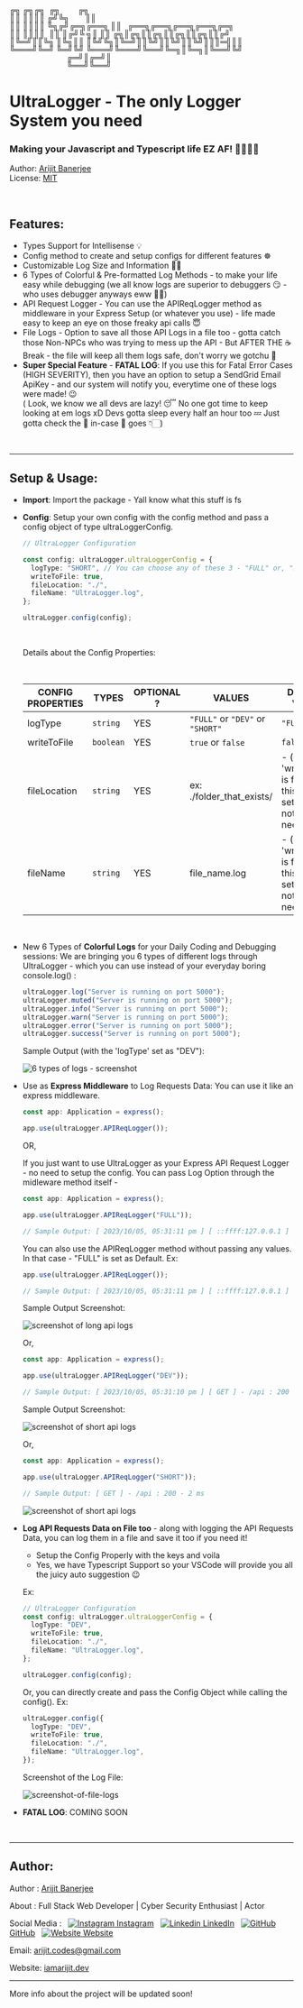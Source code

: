 <br/>

<!-- ASCII ART of Logo / Name -->

<span style='font-family: "Lucida Console";line-height: 14px;font-size: 14px;display: inline-block;'>╔╗&nbsp;╔╗╔╗&nbsp;&nbsp;╔╗&nbsp;&nbsp;&nbsp;&nbsp;&nbsp;&nbsp;&nbsp;&nbsp;&nbsp;╔╗&nbsp;&nbsp;&nbsp;&nbsp;&nbsp;&nbsp;&nbsp;&nbsp;&nbsp;&nbsp;&nbsp;&nbsp;&nbsp;&nbsp;&nbsp;&nbsp;&nbsp;&nbsp;&nbsp;&nbsp;&nbsp;&nbsp;<br>║║&nbsp;║║║║&nbsp;╔╝╚╗&nbsp;&nbsp;&nbsp;&nbsp;&nbsp;&nbsp;&nbsp;&nbsp;║║&nbsp;&nbsp;&nbsp;&nbsp;&nbsp;&nbsp;&nbsp;&nbsp;&nbsp;&nbsp;&nbsp;&nbsp;&nbsp;&nbsp;&nbsp;&nbsp;&nbsp;&nbsp;&nbsp;&nbsp;&nbsp;&nbsp;<br>║║&nbsp;║║║║&nbsp;╚╗╔╝╔═╗╔══╗&nbsp;║║&nbsp;&nbsp;&nbsp;╔══╗╔══╗╔══╗╔══╗╔═╗<br>║║&nbsp;║║║║&nbsp;&nbsp;║║&nbsp;║╔╝╚&nbsp;╗║&nbsp;║║&nbsp;╔╗║╔╗║║╔╗║║╔╗║║╔╗║║╔╝<br>║╚═╝║║╚╗&nbsp;║╚╗║║&nbsp;║╚╝╚╗║╚═╝║║╚╝║║╚╝║║╚╝║║║═╣║║&nbsp;<br>╚═══╝╚═╝&nbsp;╚═╝╚╝&nbsp;╚═══╝╚═══╝╚══╝╚═╗║╚═╗║╚══╝╚╝&nbsp;<br>&nbsp;&nbsp;&nbsp;&nbsp;&nbsp;&nbsp;&nbsp;&nbsp;&nbsp;&nbsp;&nbsp;&nbsp;&nbsp;&nbsp;&nbsp;&nbsp;&nbsp;&nbsp;&nbsp;&nbsp;&nbsp;&nbsp;&nbsp;&nbsp;&nbsp;&nbsp;&nbsp;&nbsp;&nbsp;╔═╝║╔═╝║&nbsp;&nbsp;&nbsp;&nbsp;&nbsp;&nbsp;&nbsp;<br>&nbsp;&nbsp;&nbsp;&nbsp;&nbsp;&nbsp;&nbsp;&nbsp;&nbsp;&nbsp;&nbsp;&nbsp;&nbsp;&nbsp;&nbsp;&nbsp;&nbsp;&nbsp;&nbsp;&nbsp;&nbsp;&nbsp;&nbsp;&nbsp;&nbsp;&nbsp;&nbsp;&nbsp;&nbsp;╚══╝╚══╝&nbsp;&nbsp;&nbsp;&nbsp;&nbsp;&nbsp;&nbsp;<br></span>

# UltraLogger - The only Logger System you need

### Making your Javascript and Typescript life EZ AF! 🤝🏻🙏🏻

Author: [Arijit Banerjee](#author) <br/>
License: [MIT](./LICENSE.md)

<br/>

## Features:

- Types Support for Intellisense 💡
- Config method to create and setup configs for different features ☸
- Customizable Log Size and Information 💪🏻
- 6 Types of Colorful & Pre-formatted Log Methods - to make your life easy while debugging (we all know logs are superior to debuggers 😏 - who uses debugger anyways eww 🤢🤮)
- API Request Logger - You can use the APIReqLogger method as middleware in your Express Setup (or whatever you use) - life made easy to keep an eye on those freaky api calls 😇
- File Logs - Option to save all those API Logs in a file too - gotta catch those Non-NPCs who was trying to mess up the API - But AFTER THE ☕ Break - the file will keep all them logs safe, don't worry we gotchu 🧐
- **Super Special Feature** - **FATAL LOG**: If you use this for Fatal Error Cases (HIGH SEVERITY), then you have an option to setup a SendGrid Email ApiKey - and our system will notify you, everytime one of these logs were made! 😉
  <br/>( Look, we know we all devs are lazy! 😴 No one got time to keep looking at em logs xD Devs gotta sleep every half an hour too 💤 Just gotta check the 📧 in-case 💩 goes 👇🏻)

<br/>

---

## Setup & Usage:

- **Import**: Import the package - Yall know what this stuff is fs

- **Config**: Setup your own config with the config method and pass a config object of type ultraLoggerConfig.

  ```typescript
  // UltraLogger Configuration

  const config: ultraLogger.ultraLoggerConfig = {
    logType: "SHORT", // You can choose any of these 3 - "FULL" or, "DEV" or "SHORT"
    writeToFile: true,
    fileLocation: "./",
    fileName: "UltraLogger.log",
  };

  ultraLogger.config(config);
  ```

  <br />

  Details about the Config Properties:

  <br />

  | **CONFIG PROPERTIES** | **TYPES**            | **OPTIONAL ?** | **VALUES**                                                        | **DEFAULT VALUE**                                                      |
  | --------------------- | -------------------- | -------------- | ----------------------------------------------------------------- | ---------------------------------------------------------------------- |
  | logType               | <code>string</code>  | YES            | <code>"FULL"</code> or <code>"DEV"</code> or <code>"SHORT"</code> | <code>"FULL"</code>                                                    |
  | writeToFile           | <code>boolean</code> | YES            | <code>true</code> or <code>false</code>                           | <code>false</code>                                                     |
  | fileLocation          | <code>string</code>  | YES            | ex: ./folder_that_exists/                                         | - (as 'writeToFile' is false so this is not set - as it is not needed) |
  | fileName              | <code>string</code>  | YES            | file_name.log                                                     | - (as 'writeToFile' is false so this is not set - as it is not needed) |

<br />

- New 6 Types of **Colorful Logs** for your Daily Coding and Debugging sessions: We are bringing you 6 types of different logs through UltraLogger - which you can use instead of your everyday boring console.log() :

  ```typescript
  ultraLogger.log("Server is running on port 5000");
  ultraLogger.muted("Server is running on port 5000");
  ultraLogger.info("Server is running on port 5000");
  ultraLogger.warn("Server is running on port 5000");
  ultraLogger.error("Server is running on port 5000");
  ultraLogger.success("Server is running on port 5000");
  ```

  Sample Output (with the 'logType' set as "DEV"):

  ![6 types of logs - screenshot](screenshots/6-types-of-logs.png)

- Use as **Express Middleware** to Log Requests Data: You can use it like an express middleware.

  ```typescript
  const app: Application = express();

  app.use(ultraLogger.APIReqLogger());
  ```

  OR,

  If you just want to use UltraLogger as your Express API Request Logger - no need to setup the config. You can pass Log Option through the midleware method itself -

  ```typescript
  const app: Application = express();

  app.use(ultraLogger.APIReqLogger("FULL"));

  // Sample Output: [ 2023/10/05, 05:31:11 pm ] [ ::ffff:127.0.0.1 ] - [ GET ] - /api : 200 - 3 ms
  ```

  You can also use the APIReqLogger method without passing any values. In that case - "FULL" is set as Default. Ex:

  ```typescript
  app.use(ultraLogger.APIReqLogger());

  // Sample Output: [ 2023/10/05, 05:31:11 pm ] [ ::ffff:127.0.0.1 ] - [ GET ] - /api : 200 - 3 ms
  ```

  Sample Output Screenshot:

  ![screenshot of long api logs](screenshots/full-api-log.png)

  Or,

  ```typescript
  const app: Application = express();

  app.use(ultraLogger.APIReqLogger("DEV"));

  // Sample Output: [ 2023/10/05, 05:31:10 pm ] [ GET ] - /api : 200 - 8 ms
  ```

  Sample Output Screenshot:

  ![screenshot of short api logs](screenshots/dev-api-log.png)

  Or,

  ```typescript
  const app: Application = express();

  app.use(ultraLogger.APIReqLogger("SHORT"));

  // Sample Output: [ GET ] - /api : 200 - 2 ms
  ```

  ![screenshot of short api logs](screenshots/short-api-log.png)

- **Log API Requests Data on File too** - along with logging the API Requests Data, you can log them in a file and save it too if you need it!

  - Setup the Config Properly with the keys and voila
  - Yes, we have Typescript Support so your VSCode will provide you all the juicy auto suggestion 😉

  Ex:

  ```typescript
  // UltraLogger Configuration
  const config: ultraLogger.ultraLoggerConfig = {
    logType: "DEV",
    writeToFile: true,
    fileLocation: "./",
    fileName: "UltraLogger.log",
  };

  ultraLogger.config(config);
  ```

  Or, you can directly create and pass the Config Object while calling the config(). Ex:

  ```typescript
  ultraLogger.config({
    logType: "DEV",
    writeToFile: true,
    fileLocation: "./",
    fileName: "UltraLogger.log",
  });
  ```

  Screenshot of the Log File:

  ![screenshot-of-file-logs](screenshots/file-logs.png)

- **FATAL LOG**: COMING SOON

<br/>

---

## Author:

Author : [Arijit Banerjee](https://www.github.com/ArijitCodes)

About : Full Stack Web Developer | Cyber Security Enthusiast | Actor

Social Media : &nbsp;
[![Instagram](https://i.ibb.co/4t76vTc/insta-transparent-14px.png) Instagram](https://www.instagram.com/arijit.codes)
&nbsp;
[![Linkedin](https://i.stack.imgur.com/gVE0j.png) LinkedIn](https://www.linkedin.com/in/arijitban)
&nbsp;
[![GitHub](https://i.stack.imgur.com/tskMh.png) GitHub](https://github.com/ArijitCodes)
&nbsp;
[![Website](https://i.ibb.co/wCV57xR/Internet-1.png) Website](https://iamarijit.dev)

Email: arijit.codes@gmail.com

Website: [iamarijit.dev](https://iamarijit.dev)

---

More info about the project will be updated soon!
